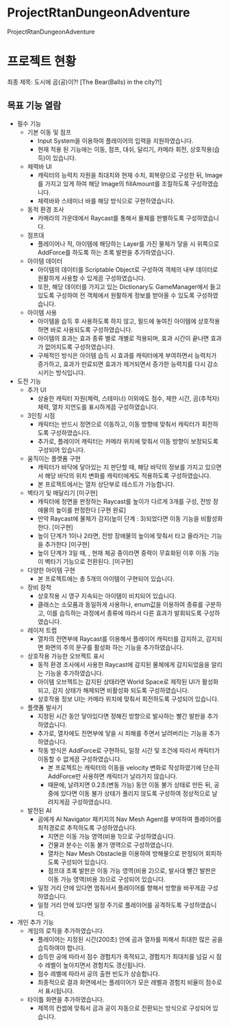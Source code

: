 # ProjectRtanDungeonAdventure
 ProjectRtanDungeonAdventure

# 프로젝트 현황
최종 제목: 도시에 곰(공)이?! [The Bear(Balls) in the city?!]<br/>
## 목표 기능 열람<br/>
* 필수 기능
  * 기본 이동 및 점프
    * Input System을 이용하여 플레이어의 입력을 지원하였습니다.
    * 현재 적용 된 기능에는 이동, 점프, 대쉬, 달리기, 카메라 회전, 상호작용(습득)이 있습니다.
  * 체력바 UI
    * 캐릭터의 능력치 자원을 최대치와 현재 수치, 회복량으로 구성한 뒤, Image를 가지고 있게 하여 해당 Image의 fillAmount를 조절하도록 구성하였습니다.
    * 체력바와 스테미너 바를 해당 방식으로 구현하였습니다.
  * 동적 환경 조사
    * 카메라의 가운데에서 Raycast를 통해서 물체를 판별하도록 구성하였습니다.
  * 점프대
    * 플레이어나 적, 아이템에 해당하는 Layer를 가진 물체가 닿을 시 위쪽으로 AddForce를 하도록 하는 초록 발판을 추가하였습니다.
  * 아이템 데이터
    * 아이템의 데이터를 Scriptable Object로 구성하여 객체의 내부 데이터로 원활하게 사용할 수 있게끔 구성하였습니다.
    * 또한, 해당 데이터를 가지고 있는 Dictionary도 GameManager에서 들고 있도록 구성하여 전 객체에서 원활하게 정보를 받아올 수 있도록 구성하였습니다.
  * 아이템 사용
    * 아이템을 습득 후 사용하도록 하지 않고, 필드에 놓여진 아이템에 상호작용하면 바로 사용되도록 구성하였습니다.
    * 아이템의 효과는 효과 종류 별로 개별로 적용되며, 효과 시간이 끝나면 효과가 없어지도록 구성하였습니다.
    * 구체적인 방식은 아이템 습득 시 효과를 캐릭터에게 부여하면서 능력치가 증가하고, 효과가 만료되면 효과가 제거되면서 증가한 능력치를 다시 감소시키는 방식입니다.
* 도전 기능
  * 추가 UI
    * 상술한 캐릭터 자원(체력, 스테미너) 이외에도 점수, 제한 시간, 곰(추적자) 체력, 열차 지연도를 표시하게끔 구성하였습니다.
  * 3인칭 시점
    * 캐릭터는 반드시 정면으로 이동하고, 이동 방향에 맞춰서 캐릭터가 회전하도록 구성하였습니다.
    * 추가로, 플레이어 캐릭터는 카메라 위치에 맞춰서 이동 방향이 보정되도록 구성되어 있습니다.
  * 움직이는 플랫폼 구현
    * 캐릭터가 바닥에 닿아있는 지 판단할 때, 해당 바닥의 정보를 가지고 있으면서 해당 바닥의 위치 변화를 캐릭터에게도 적용하도록 구성하였습니다.
    * 본 프로젝트에서는 열차 상단부로 테스트가 가능합니다.
  * 벽타기 및 매달리기 [미구현]
    * 캐릭터에 정면을 판정하는 Raycast를 높이가 다르게 3개를 구성, 전방 장애물의 높이를 판정한다 [구현 완료]
    * 만약 Raycast에 물체가 감지(높이 단계 : 3)되었다면 이동 기능을 비활성화 한다. [미구현]
    * 높이 단계가 1이나 2라면, 전방 장애물의 높이에 맞춰서 타고 올라가는 기능을 추가한다 [미구현]
    * 높이 단계가 3일 때, , 현재 체공 중이라면 중력이 무효화된 이후 이동 기능이 벽타기 기능으로 전환된다. [미구현]
  * 다양한 아이템 구현
    * 본 프로젝트에는 총 5개의 아이템이 구현되어 있습니다.
  * 장비 장착
    * 상호작용 시 영구 지속되는 아이템이 비치되어 있습니다.
    * 클래스는 소모품과 동일하게 사용하나, enum값을 이용하여 종류를 구분하고, 이를 습득하는 과정에서 종류에 따라서 다른 효과가 발휘되도록 구성하였습니다.
  * 레이저 트랩
    * 열차의 전면부에 Raycast를 이용해서 플레이어 캐릭터를 감지하고, 감지되면 화면의 주의 문구를 활성화 하는 기능을 추가하였습니다.
  * 상호작용 가능한 오브젝트 표시
    * 동적 환경 조사에서 사용한 Raycast에 감지된 물체에게 감지되었음을 알리는 기능을 추가하였습니다.
    * 아이템 오브젝트는 감지된 상태라면 World Space로 제작된 UI가 활성화되고, 감지 상태가 해제되면 비활성화 되도록 구성하였습니다.
    * 상호작용 정보 UI는 카메라 위치에 맞춰서 회전하도록 구성되어 있습니다.
  * 플랫폼 발사기
    * 지정된 시간 동안 닿아있다면 정해진 방향으로 발사하는 빨간 발판을 추가하였습니다.
    * 추가로, 열차에도 전면부에 닿을 시 피해를 주면서 날려버리는 기능을 추가하였습니다.
    * 작동 방식은 AddForce로 구현하되, 일정 시간 및 조건에 따라서 캐릭터가 이동할 수 없게끔 구성하였습니다.
      * 본 프로젝트는 캐릭터의 이동을 velocity 변화로 작성하였기에 단순히 AddForce만 사용하면 캐릭터가 날라가지 않습니다.
      * 때문에, 날려지면 0.2초(변동 가능) 동안 이동 불가 상태로 만든 뒤, 공중에 있다면 이동 불가 상태가 풀리지 않도록 구성하여 정상적으로 날려지게끔 구성하였습니다.
  * 발전된 AI
    * 곰에게 AI Navigator 패키지의 Nav Mesh Agent를 부여하여 플레이어를 최적경로로 추적하도록 구성하였습니다.
      * 지면은 이동 가능 영역(비용 1)으로 구성하였습니다.
      * 건물과 분수는 이동 불가 영역으로 구성하였습니다.
      * 열차는 Nav Mesh Obstacle을 이용하여 방해물으로 판정되어 회피하도록 구성되어 있습니다.
      * 점프대 초록 발판은 이동 가능 영역(비용 2)으로, 발사대 빨간 발판은 이동 가능 영역(비용 3)으로 구성되어 있습니다.
    * 일정 거리 안에 있다면 멈춰서서 플레이어를 향해서 방향을 바꾸게끔 구성하였습니다.
    * 일정 거리 안에 있다면 일정 주기로 플레이어를 공격하도록 구성하였습니다.
* 개인 추가 기능
  * 게임의 로직을 추가하였습니다.
    * 플레이어는 지정된 시간(200초) 안에 곰과 열차를 피해서 최대한 많은 공을 습득하여야 합니다.
    * 습득한 공에 따라서 점수 경험치가 축적되고, 경험치가 최대치를 넘길 시 점수 레벨이 높아지면서 경험치도 갱신됩니다.
    * 점수 레벨에 따라서 공의 출현 빈도가 상승합니다.
    * 최종적으로 결과 화면에서는 플레이어가 모은 레벨과 경험치 비율이 점수로서 표시됩니다.
  * 타이틀 화면을 추가하였습니다.
    * 제목의 컨셉에 맞춰서 곰과 공이 자동으로 전환되는 방식으로 구성되어 있습니다.
